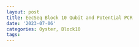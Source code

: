 ```yaml
---
layout: post
title: EecSeq Block 10 Qubit and Potential PCR
date: '2023-07-06'
categories: Oyster, Block10
tags: 
---
```

